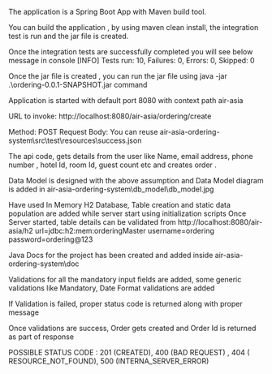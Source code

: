The application is a Spring Boot App with Maven build tool.

You can build the application , by using maven clean install, the integration test is run and the jar file is created.

Once the integration tests are successfully completed you will see below message in console
[INFO] Tests run: 10, Failures: 0, Errors: 0, Skipped: 0

Once the jar file is created , you can run the jar file using  java -jar .\ordering-0.0.1-SNAPSHOT.jar command

Application is started with default port 8080 with context path  air-asia

URL to invoke:
http://localhost:8080/air-asia/ordering/create

Method: POST
Request Body: You can reuse air-asia-ordering-system\src\test\resources\success.json

The api code,  gets details from the user like Name, email address, phone number , hotel Id, room Id, guest count etc and creates order .

Data Model is designed with the above assumption and Data Model diagram is added in air-asia-ordering-system\db_model\db_model.jpg

Have used In Memory H2 Database, Table creation and static data population are added while server start using initialization scripts
Once Server started, table details can be validated from
http://localhost:8080/air-asia/h2
url=jdbc:h2:mem:orderingMaster
username=ordering
password=ordering@123

Java Docs for the project has been created and added inside air-asia-ordering-system\doc

Validations for all the mandatory input fields are added, some generic validations like Mandatory, Date Format validations are added

If Validation is failed, proper status code is returned along with proper message

Once validations are success, Order gets created and Order Id is returned as part of response

POSSIBLE STATUS CODE : 201 (CREATED), 400 (BAD REQUEST) , 404 ( RESOURCE_NOT_FOUND), 500 (INTERNA_SERVER_ERROR)
